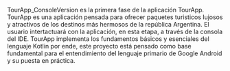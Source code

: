 TourApp_ConsoleVersion es la primera fase de la aplicación TourApp.
TourApp es una aplicación pensada para ofrecer paquetes turisticos lujosos y atractivos de los destinos más hermosos de la república Argentina.
El usuario intertactuará con la aplicación, en esta etapa, a través de la consola del IDE.
TourApp implementa los fundamentos básicos y esenciales del lenguaje Kotlin por ende, este proyecto está pensado como base fundamental 
para el entendimiento del lenguaje primario de Google Android y su puesta en práctica.
